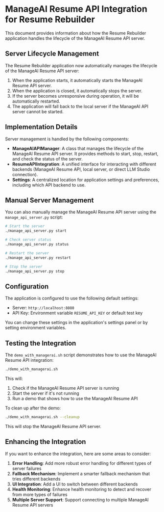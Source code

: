 # ManageAI Resume API Integration for Resume Rebuilder

This document provides information about how the Resume Rebuilder application handles the lifecycle of the ManageAI Resume API server.

## Server Lifecycle Management

The Resume Rebuilder application now automatically manages the lifecycle of the ManageAI Resume API server:

1. When the application starts, it automatically starts the ManageAI Resume API server.
2. When the application is closed, it automatically stops the server.
3. If the server becomes unresponsive during operation, it will be automatically restarted.
4. The application will fall back to the local server if the ManageAI API server cannot be started.

## Implementation Details

Server management is handled by the following components:

- **ManageAIAPIManager**: A class that manages the lifecycle of the ManageAI Resume API server. It provides methods to start, stop, restart, and check the status of the server.
- **ResumeAPIIntegration**: A unified interface for interacting with different backends (ManageAI Resume API, local server, or direct LLM Studio connection).
- **Settings**: A centralized location for application settings and preferences, including which API backend to use.

## Manual Server Management

You can also manually manage the ManageAI Resume API server using the `manage_api_server.py` script:

```bash
# Start the server
./manage_api_server.py start

# Check server status
./manage_api_server.py status

# Restart the server
./manage_api_server.py restart

# Stop the server
./manage_api_server.py stop
```

## Configuration

The application is configured to use the following default settings:
- Server: `http://localhost:8080`
- API Key: Environment variable `RESUME_API_KEY` or default test key

You can change these settings in the application's settings panel or by setting environment variables.

## Testing the Integration

The `demo_with_managerai.sh` script demonstrates how to use the ManageAI Resume API integration:

```bash
./demo_with_managerai.sh
```

This will:
1. Check if the ManageAI Resume API server is running
2. Start the server if it's not running
3. Run a demo that shows how to use the ManageAI Resume API

To clean up after the demo:

```bash
./demo_with_managerai.sh --cleanup
```

This will stop the ManageAI Resume API server.

## Enhancing the Integration

If you want to enhance the integration, here are some areas to consider:

1. **Error Handling**: Add more robust error handling for different types of server failures
2. **Fallback Mechanism**: Implement a smarter fallback mechanism that tries different backends
3. **UI Integration**: Add a UI to switch between different backends
4. **Health Monitoring**: Enhance health monitoring to detect and recover from more types of failures
5. **Multiple Server Support**: Support connecting to multiple ManageAI Resume API servers
